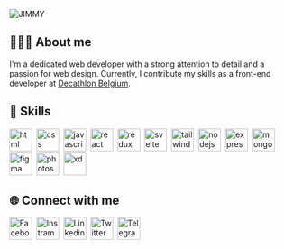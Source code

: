 ![JIMMY](https://github.com/jimmycabuy/jimmycabuy/assets/102294421/abcd586a-da32-43e1-a42d-122ad1d64070)

## 👨🏽‍💻 About me

I'm a dedicated web developer with a strong attention to detail and a passion for web design.
Currently, I contribute my skills as a front-end developer at [Decathlon
Belgium](https://www.decathlon.be/fr/).

## 🎯 Skills

<p align="left">
<a href="https://www.w3schools.com/html/" target="_blank"
  ><img
    src="https://github-production-user-asset-6210df.s3.amazonaws.com/102294421/246750713-a5d6d6f0-d402-47de-bc68-7e4d96048bfb.png"
    alt="html"
    height="40" /></a
>&nbsp;
<a href="https://www.w3schools.com/css/" target="_blank"
  ><img
    src="https://github-production-user-asset-6210df.s3.amazonaws.com/102294421/246750716-9f00bc8f-9891-4241-a4b7-2fb446d04eca.png"
    alt="css"
    height="40" /></a
>&nbsp;
<a href="https://www.w3schools.com/js/" target="_blank"
  ><img
    src="https://github-production-user-asset-6210df.s3.amazonaws.com/102294421/246649928-c0c7d506-52bd-46dd-b7e9-a6a1385bac61.png"
    alt="javascript"
    height="40" /></a
>&nbsp;
<a href="https://react.dev/" target="_blank"
  ><img
    src="https://github-production-user-asset-6210df.s3.amazonaws.com/102294421/246649929-3e6288a8-e699-4656-9bc0-19cc5f0ed7b2.png"
    alt="react"
    height="40" /></a
>&nbsp;
<a href="https://redux.js.org/" target="_blank"
  ><img
    src="https://github-production-user-asset-6210df.s3.amazonaws.com/102294421/246649930-1074813f-ef33-4d1c-959a-146da71d999b.png"
    alt="redux"
    height="40" /></a
>&nbsp;
<a href="https://svelte.dev/" target="_blank"
  ><img
    src="https://github-production-user-asset-6210df.s3.amazonaws.com/102294421/246649931-4feb65f3-d6c8-4933-8939-4b401840aebf.png"
    alt="svelte"
    height="40" /></a
>&nbsp;
<a href="https://tailwindcss.com/" target="_blank"
  ><img
    src="https://github-production-user-asset-6210df.s3.amazonaws.com/102294421/246649933-b993feb4-126e-4fff-bd5b-cd5ebc1c9c99.png"
    alt="tailwind"
    height="40" /></a
>&nbsp;
<a href="https://nodejs.org/en" target="_blank"
  ><img
    src="https://github-production-user-asset-6210df.s3.amazonaws.com/102294421/246649934-6b491edc-f18a-4b1b-adec-f4354e4cd8e7.png"
    alt="nodejs"
    height="40" /></a
>&nbsp;
<a href="https://expressjs.com/" target="_blank"
  ><img
    src="https://github-production-user-asset-6210df.s3.amazonaws.com/102294421/246649935-2cc8b1b4-cfbb-4785-b575-29fad5a0c1fd.png"
    alt="express"
    height="40" /></a
>&nbsp;
<a href="https://www.mongodb.com/" target="_blank"
  ><img
    src="https://github-production-user-asset-6210df.s3.amazonaws.com/102294421/246751985-8a9aa4c8-360d-462c-bab6-3df82c9b1b3b.png"
    alt="mongodb"
    height="40" /></a
>&nbsp;
<a href="https://www.figma.com/" target="_blank"
  ><img
    src="https://github-production-user-asset-6210df.s3.amazonaws.com/102294421/246750721-cee43bf4-057f-422c-a6c6-e0b4954b6685.png"
    alt="figma"
    height="40" /></a
>&nbsp;
<a href="https://www.adobe.com/be_fr/products/photoshop/landpb.html" target="_blank"
  ><img
    src="https://github-production-user-asset-6210df.s3.amazonaws.com/102294421/246649939-a5481d4a-1989-4bfa-a9cf-a9a151b173ec.png"
    alt="photoshop"
    height="40" /></a
>&nbsp;
<a href="https://helpx.adobe.com/be_fr/xd/get-started.html" target="_blank"
  ><img
    src="https://github-production-user-asset-6210df.s3.amazonaws.com/102294421/246755342-b1bc79d8-934d-4b51-8ddc-c70cb195081d.png"
    alt="xd"
    height="40" /></a
>&nbsp;
</p>

## 🌐 Connect with me

<p align="left">
  <a href="https://www.facebook.com/jimmycabuy/" target="_blank"
    ><img
      src="https://github-production-user-asset-6210df.s3.amazonaws.com/102294421/246629117-94a35323-4438-4efa-8e72-d4fc66147422.png"
      alt="Facebook"
      height="40" /></a
  >&nbsp;
  <a href="https://www.instagram.com/jimmycabuy/" target="_blank"
    ><img
      src="https://github-production-user-asset-6210df.s3.amazonaws.com/102294421/246629118-e95dbe80-6d07-4131-a975-c8f8692fc48e.png"
      alt="Instram"
      height="40" /></a
  >&nbsp;
  <a href="https://www.linkedin.com/in/jimmycabuy/" target="_blank"
    ><img
      src="https://github-production-user-asset-6210df.s3.amazonaws.com/102294421/246629122-8a65d637-54fa-4cba-a334-506d001b7fd4.png"
      alt="Linkedin"
      height="40" /></a
  >&nbsp;
  <a href="https://www.twitter.com/jimmycabuy/" target="_blank"
    ><img
      src="https://github-production-user-asset-6210df.s3.amazonaws.com/102294421/246629119-1666d809-67b6-4970-b728-51869615e8cc.png"
      alt="Twitter"
      height="40" /></a
  >&nbsp;
  <a href="https://t.me/jimmycabuy/" target="_blank"
    ><img
      src="https://github-production-user-asset-6210df.s3.amazonaws.com/102294421/246757030-a302edc7-3d4e-4cd8-9c78-2cfc886e5818.png"
      alt="Telegram"
      height="40" /></a
  >&nbsp;
</p>
